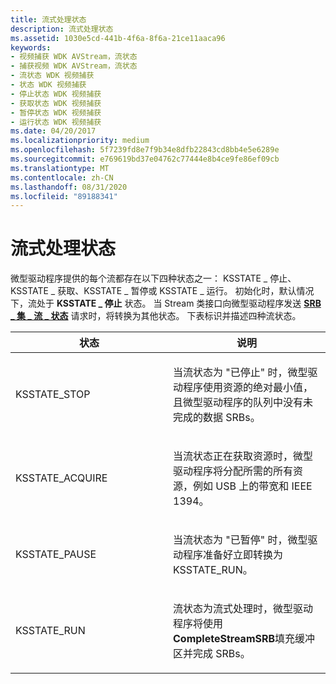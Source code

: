 ```yaml
---
title: 流式处理状态
description: 流式处理状态
ms.assetid: 1030e5cd-441b-4f6a-8f6a-21ce11aaca96
keywords:
- 视频捕获 WDK AVStream，流状态
- 捕获视频 WDK AVStream，流状态
- 流状态 WDK 视频捕获
- 状态 WDK 视频捕获
- 停止状态 WDK 视频捕获
- 获取状态 WDK 视频捕获
- 暂停状态 WDK 视频捕获
- 运行状态 WDK 视频捕获
ms.date: 04/20/2017
ms.localizationpriority: medium
ms.openlocfilehash: 5f7239fd8e7f9b34e8dfb22843cd8bb4e5e6289e
ms.sourcegitcommit: e769619bd37e04762c77444e8b4ce9fe86ef09cb
ms.translationtype: MT
ms.contentlocale: zh-CN
ms.lasthandoff: 08/31/2020
ms.locfileid: "89188341"
---
```

# <a name="streaming-states"></a>流式处理状态


微型驱动程序提供的每个流都存在以下四种状态之一： KSSTATE \_ 停止、KSSTATE \_ 获取、KSSTATE \_ 暂停或 KSSTATE \_ 运行。 初始化时，默认情况下，流处于 **KSSTATE \_ 停止** 状态。 当 Stream 类接口向微型驱动程序发送 [**SRB \_ 集 \_ 流 \_ 状态**](./srb-set-stream-state.md) 请求时，将转换为其他状态。 下表标识并描述四种流状态。

<table>
<colgroup>
<col width="50%" />
<col width="50%" />
</colgroup>
<thead>
<tr class="header">
<th>状态</th>
<th>说明</th>
</tr>
</thead>
<tbody>
<tr class="odd">
<td><p>KSSTATE_STOP</p></td>
<td><p>当流状态为 "已停止" 时，微型驱动程序使用资源的绝对最小值，且微型驱动程序的队列中没有未完成的数据 SRBs。</p></td>
</tr>
<tr class="even">
<td><p>KSSTATE_ACQUIRE</p></td>
<td><p>当流状态正在获取资源时，微型驱动程序将分配所需的所有资源，例如 USB 上的带宽和 IEEE 1394。</p></td>
</tr>
<tr class="odd">
<td><p>KSSTATE_PAUSE</p></td>
<td><p>当流状态为 "已暂停" 时，微型驱动程序准备好立即转换为 KSSTATE_RUN。</p></td>
</tr>
<tr class="even">
<td><p>KSSTATE_RUN</p></td>
<td><p>流状态为流式处理时，微型驱动程序将使用 <strong>CompleteStreamSRB</strong>填充缓冲区并完成 SRBs。</p></td>
</tr>
</tbody>
</table>

 

 

